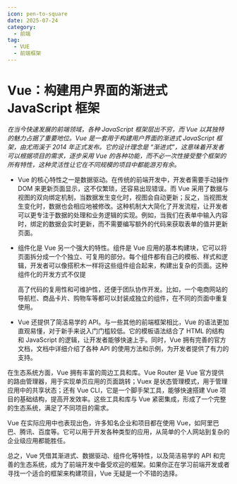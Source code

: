 ```yaml
---
icon: pen-to-square
date: 2025-07-24
category:
  - 前端
tag:
  - VUE
  - 前端框架
---
```

# Vue：构建用户界面的渐进式 JavaScript 框架

*在当今快速发展的前端领域，各种 JavaScript 框架层出不穷，而 Vue 以其独特的魅力占据了重要地位。Vue 是一套用于构建用户界面的渐进式 JavaScript 框架，由尤雨溪于 2014 年正式发布。它的设计理念是 “渐进式”，这意味着开发者可以根据项目的需求，逐步采用 Vue 的各种功能，而不必一次性接受整个框架的所有特性，这种灵活性让它在不同规模的项目中都能游刃有余。*

* Vue 的核心特性之一是数据驱动。在传统的前端开发中，开发者需要手动操作 DOM 来更新页面显示，这不仅繁琐，还容易出现错误。而 Vue 采用了数据与视图的双向绑定机制，当数据发生变化时，视图会自动更新；反之，当视图发生变化时，数据也会相应地被修改。这种机制大大简化了开发流程，让开发者可以更专注于数据的处理和业务逻辑的实现。例如，当我们在表单中输入内容时，绑定的数据会实时更新，而不需要编写额外的代码来获取表单的值并更新页面。
* 组件化是 Vue 另一个强大的特性。组件是 Vue 应用的基本构建块，它可以将页面拆分成一个个独立、可复用的部分。每个组件都有自己的模板、样式和逻辑，开发者可以像搭积木一样将这些组件组合起来，构建出复杂的页面。这种组件化的开发方式不仅提

  高了代码的复用性和可维护性，还便于团队协作开发。比如，一个电商网站的导航栏、商品卡片、购物车等都可以封装成独立的组件，在不同的页面中重复使用。
* Vue 还提供了简洁易学的 API。与一些其他的前端框架相比，Vue 的语法更加直观易懂，对于新手来说入门门槛较低。它的模板语法结合了 HTML 的结构和 JavaScript 的逻辑，让开发者能够快速上手。同时，Vue 拥有完善的官方文档，文档中详细介绍了各种 API 的使用方法和示例，为开发者提供了有力的支持。

在生态系统方面，Vue 拥有丰富的周边工具和库。Vue Router 是 Vue 官方提供的路由管理器，用于实现单页应用的页面跳转；Vuex 是状态管理模式，用于管理应用中的共享状态；还有 Vue CLI，它是一个脚手架工具，能够快速搭建 Vue 项目的基础结构，提高开发效率。这些工具和库与 Vue 紧密集成，形成了一个完整的生态系统，满足了不同项目的需求。

Vue 在实际应用中也表现出色，许多知名企业和项目都在使用 Vue，如阿里巴巴、腾讯、百度等。它可以用于开发各种类型的应用，从简单的个人网站到复杂的企业级应用都能胜任。

总之，Vue 凭借其渐进式、数据驱动、组件化等特性，以及简洁易学的 API 和完善的生态系统，成为了前端开发中备受欢迎的框架。如果你正在学习前端开发或者寻找一个适合的框架来构建项目，Vue 无疑是一个不错的选择。